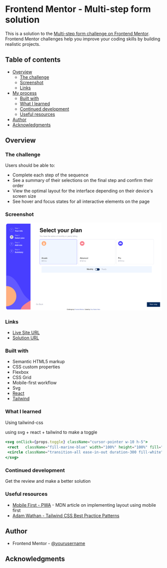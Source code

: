# Frontend Mentor - Multi-step form solution

This is a solution to the [Multi-step form challenge on Frontend Mentor](https://www.frontendmentor.io/challenges/multistep-form-YVAnSdqQBJ). Frontend Mentor challenges help you improve your coding skills by building realistic projects. 

## Table of contents

- [Overview](#overview)
  - [The challenge](#the-challenge)
  - [Screenshot](#screenshot)
  - [Links](#links)
- [My process](#my-process)
  - [Built with](#built-with)
  - [What I learned](#what-i-learned)
  - [Continued development](#continued-development)
  - [Useful resources](#useful-resources)
- [Author](#author)
- [Acknowledgments](#acknowledgments)

## Overview

### The challenge

Users should be able to:

- Complete each step of the sequence
- See a summary of their selections on the final step and confirm their order
- View the optimal layout for the interface depending on their device's screen size
- See hover and focus states for all interactive elements on the page

### Screenshot

![](./Screenshot.png)

### Links

- [Live Site URL](https://fem-multi-step-form.vercel.app/)
- [Solution URL](https://www.frontendmentor.io/solutions/multistep-form-HNa63nuUq_)

### Built with

- Semantic HTML5 markup
- CSS custom properties
- Flexbox
- CSS Grid
- Mobile-first workflow
- Svg
- [React](https://reactjs.org/)
- [Tailwind](https://tailwindcss.com/)


### What I learned

Using tailwind-css


using svg + react + tailwind to make a toggle
```jsx
<svg onClick={props.toggle} className="cursor-pointer w-10 h-5">
 <rect   className="fill-marine-blue" width="100%" height="100%" fill="black" rx="25%" ry="50%"/>
 <circle className="transition-all ease-in-out duration-300 fill-white" cx={props.checked ? "75%" : "25%"} cy="50%" r="25%" fill="white" />
</svg> 
```
### Continued development

Get the review and make a better solution

### Useful resources

- [Mobile First - PWA](https://developer.mozilla.org/en-US/docs/Web/Progressive_web_apps/Responsive/Mobile_first) - MDN article on implementing layout using mobile first
- [Adam Wathan - Tailwind CSS Best Practice Patterns](https://www.youtube.com/watch?v=J_7_mnFSLDg)

## Author

- Frontend Mentor - [@yourusername](https://www.frontendmentor.io/profile/ruchdane)

## Acknowledgments
